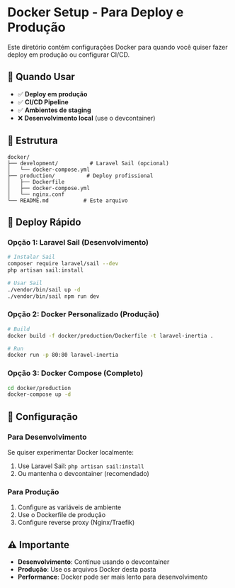 # Docker Setup - Para Deploy e Produção

Este diretório contém configurações Docker para quando você quiser fazer deploy em produção ou configurar CI/CD.

## 🎯 Quando Usar

- ✅ **Deploy em produção**
- ✅ **CI/CD Pipeline**
- ✅ **Ambientes de staging**
- ❌ **Desenvolvimento local** (use o devcontainer)

## 📁 Estrutura

```
docker/
├── development/          # Laravel Sail (opcional)
│   └── docker-compose.yml
├── production/          # Deploy profissional
│   ├── Dockerfile
│   ├── docker-compose.yml
│   └── nginx.conf
└── README.md           # Este arquivo
```

## 🚀 Deploy Rápido

### Opção 1: Laravel Sail (Desenvolvimento)

```bash
# Instalar Sail
composer require laravel/sail --dev
php artisan sail:install

# Usar Sail
./vendor/bin/sail up -d
./vendor/bin/sail npm run dev
```

### Opção 2: Docker Personalizado (Produção)

```bash
# Build
docker build -f docker/production/Dockerfile -t laravel-inertia .

# Run
docker run -p 80:80 laravel-inertia
```

### Opção 3: Docker Compose (Completo)

```bash
cd docker/production
docker-compose up -d
```

## 🔧 Configuração

### Para Desenvolvimento

Se quiser experimentar Docker localmente:

1. Use Laravel Sail: `php artisan sail:install`
2. Ou mantenha o devcontainer (recomendado)

### Para Produção

1. Configure as variáveis de ambiente
2. Use o Dockerfile de produção
3. Configure reverse proxy (Nginx/Traefik)

## ⚠️ Importante

- **Desenvolvimento**: Continue usando o devcontainer
- **Produção**: Use os arquivos Docker desta pasta
- **Performance**: Docker pode ser mais lento para desenvolvimento
